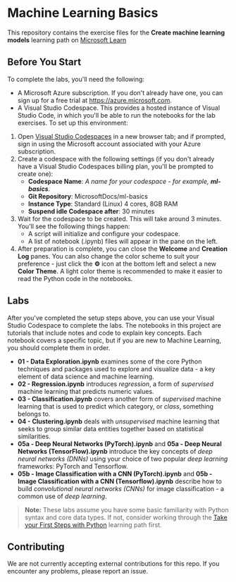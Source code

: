 # Machine Learning Basics

This repository contains the exercise files for the **Create machine learning models** learning path on [Microsoft Learn](https://docs.microsoft.com/learn)

## Before You Start

To complete the labs, you'll need the following:

- A Microsoft Azure subscription. If you don't already have one, you can sign up for a free trial at <a href ='https://azure.microsoft.com' target='_blank'>https://azure.microsoft.com</a>.
- A Visual Studio Codespace. This provides a hosted instance of Visual Studio Code, in which you'll be able to run the notebooks for the lab exercises. To set up this environment:
1. Open <a href = "https://online.visualstudio.com/environments/new?name=ml-basics&repo=MicrosoftDocs/ml-basics" target="_blank" rel="noopener">Visual Studio Codespaces</a> in a new browser tab; and if prompted, sign in using the Microsoft account associated with your Azure subscription.
2. Create a codespace with the following settings (if you don't already have a Visual Studio Codespaces billing plan, you'll be prompted to create one):
    - **Codespace Name**: *A name for your codespace - for example, **ml-basics**.*
    - **Git Repository**: MicrosoftDocs/ml-basics
    - **Instance Type**: Standard (Linux) 4 cores, 8GB RAM
    - **Suspend idle Codespace after**: 30 minutes
3. Wait for the codespace to be created. This will take around 3 minutes. You'll see the following things happen:
    - A script will initialize and configure your codespace.
    - A list of notebook (.ipynb) files will appear in the pane on the left.
4. After preparation is complete, you can close the **Welcome** and **Creation Log** panes. You can also change the color scheme to suit your preference - just click the **&#9881;** icon at the bottom left and select a new **Color Theme**. A light color theme is recommended to make it easier to read the Python code in the notebooks.

## Labs

After you've completed the setup steps above, you can use your Visual Studio Codespace to complete the labs. The notebooks in this project are tutorials that include notes and code to explain key concepts. Each notebook covers a specific topic, but if you are new to Machine Learning, you should complete them in order.

- **01 - Data Exploration.ipynb** examines some of the core Python techniques and packages used to explore and visualize data - a key element of data science and machine learning.
- **02 - Regression.ipynb** introduces *regression*, a form of *supervised* machine learning that predicts numeric values.
- **03 - Classification.ipynb** covers another form of *supervised* machine learning that is used to predict which category, or *class*, something belongs to.
- **04 - Clustering.ipynb** deals with *unsupervised* machine learning that seeks to group similar data entities together based on statistical similarities.
- **05a - Deep Neural Networks (PyTorch).ipynb** and **05a - Deep Neural Networks (TensorFlow).ipynb** introduce the key concepts of *deep neural networks (DNNs)* using your choice of two popular *deep learning* frameworks: PyTorch and Tensorflow.
- **05b - Image Classification with a CNN (PyTorch).ipynb** and **05b - Image Classification with a CNN (Tensorflow).ipynb** describe how to build *convolutional neural networks (CNNs)* for image classification - a common use of *deep learning*.

> **Note:** These labs assume you have some basic familiarity with Python syntax and core data types. If not, consider working through the [Take your First Steps with Python](https://docs.microsoft.com/learn/paths/python-first-steps/) learning path first.

## Contributing

We are not currently accepting external contributions for this repo. If you encounter any problems, please report an issue.
